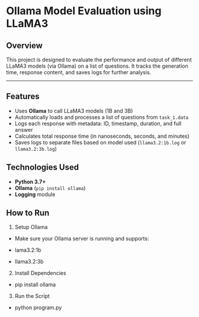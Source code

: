 # Ollama Model Evaluation using LLaMA3

## Overview

This project is designed to evaluate the performance and output of different LLaMA3 models (via Ollama) on a list of questions. It tracks the generation time, response content, and saves logs for further analysis.

---

## Features

- Uses **Ollama** to call LLaMA3 models (1B and 3B)
- Automatically loads and processes a list of questions from `task_1.data`
- Logs each response with metadata: ID, timestamp, duration, and full answer
- Calculates total response time (in nanoseconds, seconds, and minutes)
- Saves logs to separate files based on model used (`llama3.2:1b.log` or `llama3.2:3b.log`)

## Technologies Used

- **Python 3.7+**
- **Ollama** (`pip install ollama`)
- **Logging** module


## How to Run

1. Setup Ollama
- Make sure your Ollama server is running and supports:

- lama3.2:1b

- llama3.2:3b

2. Install Dependencies

- pip install ollama

3. Run the Script

- python program.py